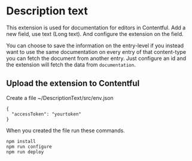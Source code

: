 # Description text

This extension is used for documentation for editors in Contentful. Add a new field, use text (Long text). And configure the extension on the field.  
  
You can choose to save the information on the entry-level if you instead want to use the same documentation on every entry of that content-type you can fetch the document from another entry. Just configure an id and the extension will fetch the data from `documentation`.  
  
## Upload the extension to Contentful
Create a file ~/DescriptionText/src/env.json
```
{
  "accessToken": "yourtoken"
}
```
  
When you created the file run these commands.
```
npm install
npm run configure
npm run deploy
```